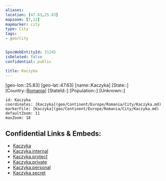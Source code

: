 ```yaml
---
aliases: 
location: [47.63,25.83]
mapzoom: [7,12] 
mapmarker: city 
type: City
tags:
- geo/City


SpocWebEntityId: 31245
isDeleted: false
confidential: public

title: Kaczyka
---
```

[geo-lon::25.83]
[geo-lat::47.63]
[name::Kaczyka]
[State::]
[Country::[Romania](geo/Continent/Europe/Romania.md)]
[StateId::]
[Population::]
[Unknown::]


```leaflet
id: Kaczyka
coordinates: [Kaczyka](geo/Continent/Europe/Romania/City/Kaczyka.md)
markerFile: [Kaczyka](geo/Continent/Europe/Romania/City/Kaczyka.md)
defaultZoom: 11 
maxZoom: 18
```


## Confidential Links & Embeds: 
- [Kaczyka](../../../../../../_public/geo/Continent/Europe/Romania/City/Kaczyka.md) 
- [Kaczyka.internal](../../../../../../_internal/geo/Continent/Europe/Romania/City/Kaczyka.internal.md) 
- [Kaczyka.protect](../../../../../../_protect/geo/Continent/Europe/Romania/City/Kaczyka.protect.md) 
- [Kaczyka.private](../../../../../../_private/geo/Continent/Europe/Romania/City/Kaczyka.private.md) 
- [Kaczyka.personal](../../../../../../_personal/geo/Continent/Europe/Romania/City/Kaczyka.personal.md) 
- [Kaczyka.secret](../../../../../../_secret/geo/Continent/Europe/Romania/City/Kaczyka.secret.md) 
